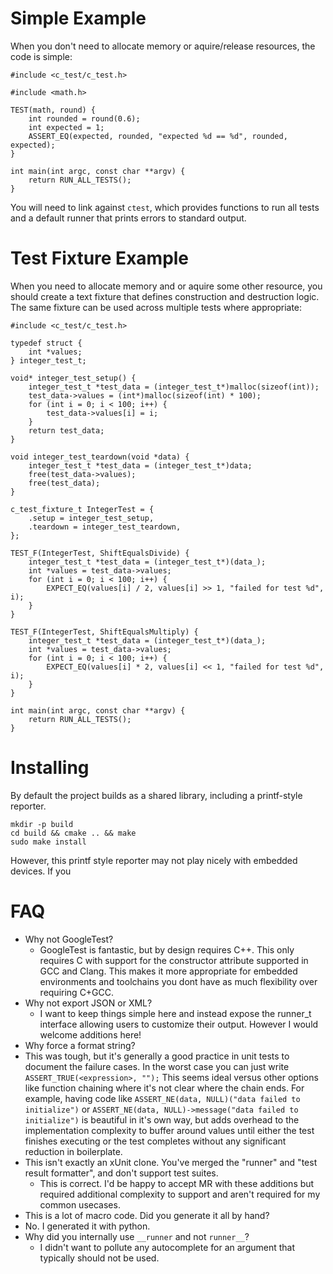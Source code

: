 # Simple Example

When you don't need to allocate memory or aquire/release resources, the code is simple:

```
#include <c_test/c_test.h>

#include <math.h>

TEST(math, round) {
    int rounded = round(0.6);
    int expected = 1;
    ASSERT_EQ(expected, rounded, "expected %d == %d", rounded, expected);
}

int main(int argc, const char **argv) {
    return RUN_ALL_TESTS();
}
```

You will need to link against `ctest`, which provides functions to run all tests and a default runner that prints
errors to standard output.

# Test Fixture Example

When you need to allocate memory and or aquire some other resource, you should create a text fixture that defines
construction and destruction logic. The same fixture can be used across multiple tests where appropriate:

```
#include <c_test/c_test.h>

typedef struct {
	int *values;
} integer_test_t;

void* integer_test_setup() {
	integer_test_t *test_data = (integer_test_t*)malloc(sizeof(int));
	test_data->values = (int*)malloc(sizeof(int) * 100);
    for (int i = 0; i < 100; i++) {
        test_data->values[i] = i;
    }
	return test_data;
}

void integer_test_teardown(void *data) {
	integer_test_t *test_data = (integer_test_t*)data;
	free(test_data->values);
    free(test_data);
}

c_test_fixture_t IntegerTest = {
	.setup = integer_test_setup,
	.teardown = integer_test_teardown,
};

TEST_F(IntegerTest, ShiftEqualsDivide) {
    integer_test_t *test_data = (integer_test_t*)(data_);
    int *values = test_data->values;
    for (int i = 0; i < 100; i++) {
        EXPECT_EQ(values[i] / 2, values[i] >> 1, "failed for test %d", i);
    }
}

TEST_F(IntegerTest, ShiftEqualsMultiply) {
    integer_test_t *test_data = (integer_test_t*)(data_);
    int *values = test_data->values;
    for (int i = 0; i < 100; i++) {
        EXPECT_EQ(values[i] * 2, values[i] << 1, "failed for test %d", i);
    }
}

int main(int argc, const char **argv) {
    return RUN_ALL_TESTS();
}
```

# Installing

By default the project builds as a shared library, including a printf-style reporter.

```
mkdir -p build
cd build && cmake .. && make
sudo make install
```

However, this printf style reporter may not play nicely with embedded devices. If you

# FAQ

* Why not GoogleTest?
  * GoogleTest is fantastic, but by design requires C++. This only requires C with support for the constructor 
    attribute supported in GCC and Clang. This makes it more appropriate for embedded environments and toolchains 
    you dont have as much flexibility over requiring C+GCC.
* Why not export JSON or XML?
  * I want to keep things simple here and instead expose the runner_t interface allowing users to customize their 
    output. However I would welcome additions here!
*  Why force a format string?
  * This was tough, but it's generally a good practice in unit tests to document the failure cases. In the worst 
    case you can just write `ASSERT_TRUE(<expression>, "");` This seems ideal versus other options like function 
    chaining where it's not clear where the chain ends. For example, having code like 
    `ASSERT_NE(data, NULL)("data failed to initialize")` or 
    `ASSERT_NE(data, NULL)->message("data failed to initialize")` is beautiful in it's own way, but adds overhead to 
    the implementation complexity to buffer around values until either the test finishes executing or the test 
    completes without any significant reduction in boilerplate.  
* This isn't exactly an xUnit clone. You've merged the "runner" and "test result formatter", and don't 
  support test suites.
  * This is correct. I'd be happy to accept MR with these additions but required additional complexity 
    to support and aren't required for my common usecases.
*  This is a lot of macro code. Did you generate it all by hand?
  * No. I generated it with python.
* Why did you internally use `__runner` and not `runner__`?
  * I didn't want to pollute any autocomplete for an argument that typically should not be used.
